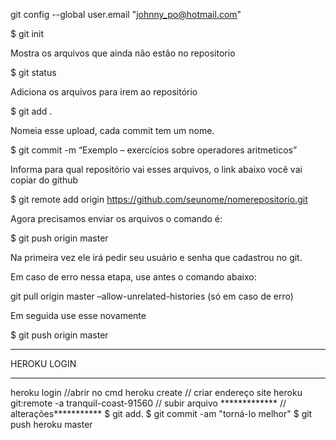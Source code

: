 git config --global user.email "johnny_po@hotmail.com"

$ git init

Mostra os arquivos que ainda não estão no repositorio

$ git status

Adiciona os arquivos para irem ao repositório

$ git add .

Nomeia esse upload, cada commit tem um nome.

$ git commit -m “Exemplo – exercícios sobre operadores aritmeticos”

Informa para qual repositório vai esses arquivos, o link abaixo você vai copiar do github

$ git remote add origin https://github.com/seunome/nomerepositorio.git

Agora precisamos enviar os arquivos o comando é:

$ git push origin master

Na primeira vez ele irá pedir seu usuário e senha que cadastrou no git.

Em caso de erro nessa etapa, use antes o comando abaixo:

git pull origin master –allow-unrelated-histories (só em caso de erro)

Em seguida use esse novamente

$ git push origin master

************************************
HEROKU LOGIN
*************************************
heroku login //abrir no cmd
heroku create // criar endereço site
heroku git:remote -a tranquil-coast-91560 // subir arquivo
************* // alterações***********
$ git add.
$ git commit -am "torná-lo melhor"
$ git push heroku master

